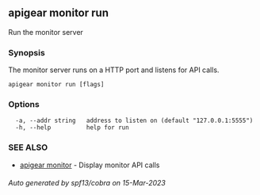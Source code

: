 ## apigear monitor run

Run the monitor server

### Synopsis

The monitor server runs on a HTTP port and listens for API calls.

```
apigear monitor run [flags]
```

### Options

```
  -a, --addr string   address to listen on (default "127.0.0.1:5555")
  -h, --help          help for run
```

### SEE ALSO

* [apigear monitor](apigear_monitor.md)	 - Display monitor API calls

###### Auto generated by spf13/cobra on 15-Mar-2023
